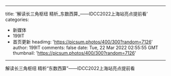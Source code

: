 
---
title: '解读长三角枢纽 精析_东数西算_——IDCC2022上海站亮点提前看'
categories: 
 - 新媒体
 - 199IT
 - 首页更新
headimg: 'https://picsum.photos/400/300?random=7126'
author: 199IT
comments: false
date: Tue, 22 Mar 2022 02:55:55 GMT
thumbnail: 'https://picsum.photos/400/300?random=7126'
---

<div>   
解读长三角枢纽 精析“东数西算”——IDCC2022上海站亮点提前看  
</div>
            